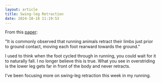 ```yaml
---
layout: article
title: Swing-leg Retraction
date: 2024-10-18 11:19:53
---
```

F﻿rom this [paper](https://aspirin.media.mit.edu/biomechatronics/wp-content/uploads/sites/8/2013/07/Seyfarth-2003_Swing-leg-retraction-a-simple-control-model-for-stable-running.pdf):

"﻿It is commonly observed that running animals retract their limbs just prior to ground contact, moving each foot rearward towards the ground."

I﻿ used to think when the foot cycled through in running, you could wait for it to naturally fall.  I no longer believe this is true.  What you see in overstriding is the lower leg gets far in front of the body and never retracts.

I﻿'ve been focusing more on swing-leg retraction this week in my running.